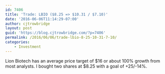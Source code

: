 ```yaml
---
id: 7406
title: 'Trade: LBIO ($8.25 => $10.31 / $7.10)'
date: '2016-06-06T11:14:29-07:00'
author: cjtrowbridge
layout: post
guid: 'https://blog.cjtrowbridge.com/?p=7406'
permalink: /2016/06/06/trade-lbio-8-25-10-31-7-10/
categories:
    - Investment
---
```


Lion Biotech has an average price target of $16 or about 100% growth from most analysts. I bought two shares at $8.25 with a goal of +25/-14%.